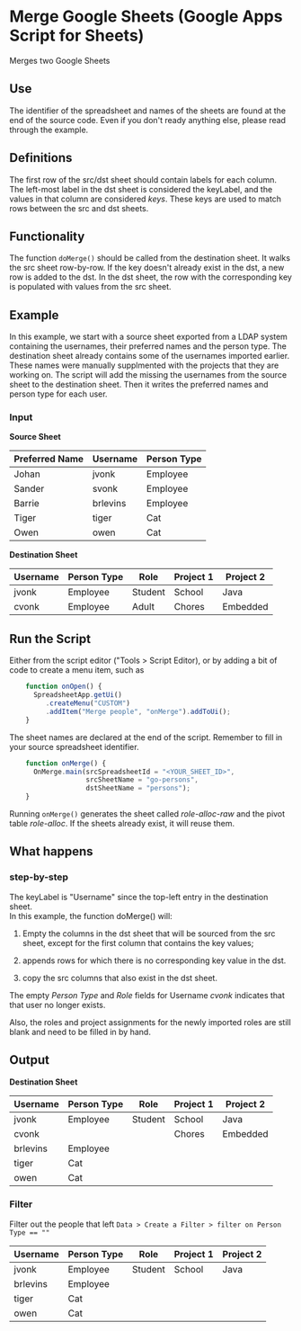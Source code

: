 # Merge Google Sheets (Google Apps Script for Sheets)

Merges two Google Sheets

## Use

The identifier of the spreadsheet and names of the sheets are found at the end of
the source code.
Even if you don't ready anything else, please read through the example.

## Definitions

The first row of the src/dst sheet should contain labels for each column.
The left-most label in the dst sheet is considered the keyLabel, and the values in that
column are considered *keys*. These keys are used to match rows between the src and dst
sheets.

## Functionality

The function `doMerge()` should be called from the destination sheet.
It walks the src sheet row-by-row.  If the key doesn't already exist in the dst, a new
row is added to the dst.  In the dst sheet, the row with the corresponding key is populated
with values from the src sheet.

## Example

In this example, we start with a source sheet exported from a LDAP system containing the 
usernames, their preferred names and the person type.
The destination sheet already contains some of the usernames imported earlier. These
names were manually supplmented with the projects that they are working on.
The script will add the missing the usernames from the source sheet to the destination
sheet.  Then it writes the preferred names and person type for each user.

### Input

**Source Sheet**

| Preferred Name	| Username	| Person Type |
| -------------- | -------- | ----------- |
| Johan          |	jvonk	   | Employee    |
| Sander         |	svonk    |	Employee    |
| Barrie         |	brlevins |	Employee    |
| Tiger          |	tiger    |	Cat         |
| Owen           |	owen     |	Cat         |

**Destination Sheet**

| Username	| Person Type |	Role    |	Project 1 |	Project 2 |
| -------- | ----------- | ------- | --------- | --------- |
| jvonk    |	Employee	   | Student	| School    |	Java      |
| cvonk    |	Employee	   | Adult	  | Chores    |	Embedded  |

## Run the Script

  Either from the script editor ("Tools > Script Editor), or by adding a
  bit of code to create a menu item, such as 

```javascript
    function onOpen() {
      SpreadsheetApp.getUi()
         .createMenu("CUSTOM")
         .addItem("Merge people", "onMerge").addToUi();
    }
```

  The sheet names are declared at the end of the script.  Remember to fill in
  your source spreadsheet identifier.  

```javascript
    function onMerge() {
      OnMerge.main(srcSpreadsheetId = "<YOUR_SHEET_ID>",
                   srcSheetName = "go-persons", 
                   dstSheetName = "persons");
    }
```

  Running `onMerge()` generates the sheet called *role-alloc-raw* and
  the pivot table *role-alloc*.  If the sheets already exist, it will 
  reuse them.

## What happens

### step-by-step

The keyLabel is "Username" since the top-left entry in the destination sheet.  
In this example, the function doMerge() will:

 1. Empty the columns in the dst sheet that will be sourced from the src sheet,
    except for the first column that contains the key values;
    
 2. appends rows for which there is no corresponding key value in the dst.

 3. copy the src columns that also exist in the dst sheet.
    
The empty *Person Type* and *Role* fields for Username *cvonk* indicates that 
that user no longer exists. 

Also, the roles and project assignments for the newly imported roles are still
blank and need to be filled in by hand.

## Output

**Destination Sheet**

| Username	| Person Type |	Role    |	Project 1 |	Project 2 |
| -------- | ----------- | ------- | --------- | --------- |
| jvonk    |	Employee	   | Student	| School    |	Java      |
| cvonk    |         	   |      	  | Chores    |	Embedded  |
| brlevins | Employee    |         |           |           |
| tiger    | Cat         |         |           |           |
| owen     | Cat         |         |           |           |

### Filter

Filter out the people that left `Data > Create a Filter > filter on Person Type == ""`

| Username	| Person Type |	Role    |	Project 1 |	Project 2 |
| -------- | ----------- | ------- | --------- | --------- |
| jvonk    |	Employee	   | Student	| School    |	Java      |
| brlevins | Employee    |         |           |           |
| tiger    | Cat         |         |           |           |
| owen     | Cat         |         |           |           |
